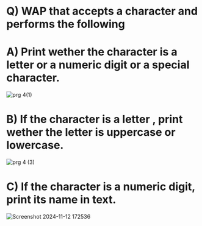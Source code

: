 # Q) WAP that accepts a character and performs the following
# A) Print wether the character is a letter or a numeric digit or a special character.
![prg 4(1)](https://github.com/user-attachments/assets/31d60ece-0321-4f12-a10e-4764c18b647c)
# B) If the character is a letter , print wether the letter is uppercase or lowercase.
![prg 4 (3)](https://github.com/user-attachments/assets/f9ecb605-1762-40bd-8844-a73c4617c3d0)
# C) If the character is a numeric digit, print its name in text.
![Screenshot 2024-11-12 172536](https://github.com/user-attachments/assets/5a532878-d07e-45d3-a46b-3474db9f1829)

